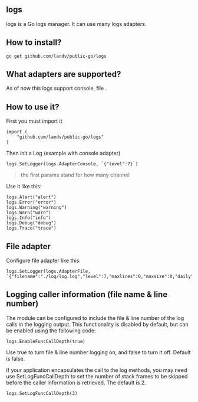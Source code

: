 ## logs

logs is a Go logs manager. It can use many logs adapters.

## How to install?

```
go get github.com/landv/public-go/logs
```

## What adapters are supported?

As of now this logs support console, file .

## How to use it?

First you must import it

```
import (
	"github.com/landv/public-go/logs"
)
```

Then init a Log (example with console adapter)

```
logs.SetLogger(logs.AdapterConsole, `{"level":7}`)
```

> the first params stand for how many channel

Use it like this:

```
logs.Alert("alert")
logs.Error("error")
logs.Warning("warning")
logs.Warn("warn")
logs.Info("info")
logs.Debug("debug")
logs.Trace("trace")
```

## File adapter

Configure file adapter like this:

```
logs.SetLogger(logs.AdapterFile, `{"filename":"./log/log.log","level":7,"maxlines":0,"maxsize":0,"daily":true,"maxdays":100}`)
```

## Logging caller information (file name & line number)

The module can be configured to include the file & line number of the log calls in the logging output. This functionality is disabled by default, but can be enabled using the following code:

```
logs.EnableFuncCallDepth(true)
```

Use true to turn file & line number logging on, and false to turn it off. Default is false.

If your application encapsulates the call to the log methods, you may need use SetLogFuncCallDepth to set the number of stack frames to be skipped before the caller information is retrieved. The default is 2.

```
logs.SetLogFuncCallDepth(3)
```

